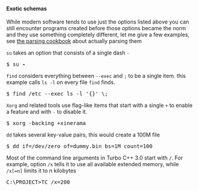 #### Exotic schemas

While modern software tends to use just the options listed above you can still encounter
programs created before those options became the norm and they use something completely different,
let me give a few examples, see [the parsing cookbook](crate::_docs::cookbook)
about actually parsing them

`su` takes an option that consists of a single dash `-`

<div class="code-wrap"><pre>
$ su <span style="font-weight: bold">-</span>
</pre></div>

`find` considers everything between `--exec` and `;` to be a single item.
this example calls `ls -l` on every file `find` finds.

<div class="code-wrap"><pre>
$ find /etc --exec ls -l '{}' \;
</pre></div>

`Xorg` and related tools use flag-like items that start with a single `+` to enable a
feature and with `-` to disable it.

<div class="code-wrap"><pre>
$ xorg -backing +xinerama
</pre></div>

`dd` takes several key-value pairs, this would create a 100M file

<div class="code-wrap"><pre>
$ dd if=/dev/zero of=dummy.bin bs=1M count=100
</pre></div>

Most of the command line arguments in Turbo C++ 3.0 start with `/`. For example, option
`/x` tells it to use all available extended memory, while `/x[=n]` limits it to n kilobytes

<div class="code-wrap"><pre>
C:\PROJECT>TC /x=200
</pre></div>
